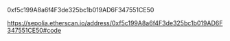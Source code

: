 0xf5c199A8a6f4F3de325bc1b019AD6F347551CE50

https://sepolia.etherscan.io/address/0xf5c199A8a6f4F3de325bc1b019AD6F347551CE50#code